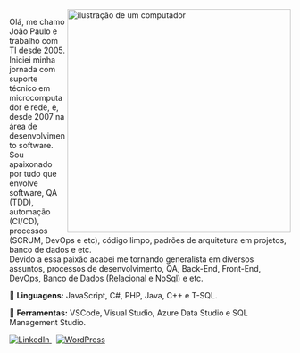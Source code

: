 <img src="https://raw.githubusercontent.com/MicaelliMedeiros/micaellimedeiros/master/image/computer-illustration.png" alt="ilustração de um computador" min-width="400px" max-width="400px" width="400px" align="right">

<p align="left"> 
  Olá, me chamo João Paulo e trabalho com TI desde 2005.<br>
  Iniciei minha jornada com suporte técnico em microcomputador e rede, e, desde 2007 na área de desenvolvimento software.<br>
  Sou apaixonado por tudo que envolve software, QA (TDD), automação (CI/CD), processos (SCRUM, DevOps e etc), código limpo, padrões de arquitetura em projetos, banco de dados e etc.<br>
  Devido a essa paixão acabei me tornando generalista em diversos assuntos, processos de desenvolvimento, QA, Back-End, Front-End, DevOps, Banco de Dados (Relacional e NoSql) e etc.<br>
</p>

<p align="left">
  🦄 <b>Linguagens:</b> JavaScript, C#, PHP, Java, C++ e T-SQL.
</p>

<p align="left">
  💼 <b>Ferramentas:</b> VSCode, Visual Studio, Azure Data Studio e SQL Management Studio.
</p>

<p align="left">
  <a href="https://www.linkedin.com/in/jo%C3%A3o-paulo-rezende-da-silva-428b5651/" title="LinkedIn">
    <img src="https://img.shields.io/badge/-Linkedin-0e76a8?style=flat-square&logo=Linkedin&logoColor=white&link=LINK-DO-SEU-LINKEDIN" alt="LinkedIn"/>
  </a>
  &nbsp
  <a href="https://joaopaulors.wordpress.com/" title="WordPress">
    <img src="https://img.shields.io/badge/WordPress-%23117AC9.svg?style=flat-square&logo=WordPress&logoColor=white&link=LINK-DO-SEU-WORDPRESS" alt="WordPress"/>
  </a>  
</p>
